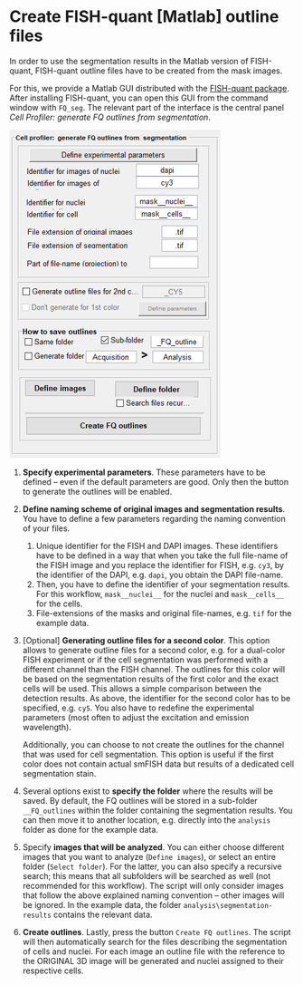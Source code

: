 # Create FISH-quant [Matlab] outline files
In order to use the segmentation results in the Matlab version of FISH-quant, 
FISH-quant outline files have to be created from the mask images. 

For this, we provide a Matlab GUI distributed with the [FISH-quant package](https://bitbucket.org/muellerflorian/fish_quant/src/master/). After installing FISH-quant, you can open this GUI from the command window
with `FQ_seg`. The relevant part of the interface is the central panel _Cell Profiler: generate FQ outlines from segmentation_. 

![](images/fq-create-outlines.png "fq-create-outlines")


1. **Specify experimental parameters**. These parameters have to be defined – even if the default parameters are good. 
   Only then the button to generate the outlines will be enabled. 

0. **Define naming scheme of original images and segmentation results**. You have to define a few parameters regarding 
   the naming convention of your files. 
    1. Unique identifier for the FISH and DAPI images. These identifiers have to be defined in a way that when you take the 
       full file-name of the FISH image and you replace the identifier for FISH, e.g. `cy3`, by the identifier of the DAPI, e.g. `dapi`, you obtain the DAPI file-name. 
    2. Then, you have to define the identifier of your segmentation results. For this workflow, `mask__nuclei__` for the nuclei and
       `mask__cells__` for the cells. 
    3. File-extensions of the masks and original file-names, e.g. `tif` for the example data. 
   
0. [Optional] **Generating outline files for a second color**. This option allows to generate outline files for a second color,
    e.g. for a dual-color FISH experiment or if the cell segmentation was performed with a different channel than the FISH channel. The outlines for this color will be based on the segmentation results of the first color and the exact cells will be used. This allows a simple comparison between the detection results. As above, the identifier for the second color has to be specified, e.g. `cy5`. You also have to redefine the experimental parameters (most often to adjust the excitation and emission wavelength). 

    Additionally, you can choose to not create the outlines for the channel that was used for cell segmentation. This option is useful if the first color does not contain actual smFISH data but results of a dedicated cell segmentation stain. 

0. Several options exist to **specify the folder** where the results will be saved. By default, the FQ outlines will be stored
   in a sub-folder `__FQ_outlines` within the folder containing the segmentation results. You can then move it to another location, e.g. directly into the `analysis` folder as done for the example data. 

0. Specify **images that will be analyzed**. You can either choose different images that you want to analyze (`Define images`), 
   or select an entire folder (`Select folder`). For the latter, you can also specify a recursive search; this means that all subfolders will be searched as well (not recommended for this workflow). The script will only consider images that follow the above explained naming convention – other images will be ignored. 
   In the example data, the folder `analysis\segmentation-results` contains the relevant data.

0. **Create outlines**. Lastly, press the button `Create FQ outlines`. The script will then automatically search for the files
   describing the segmentation of cells and nuclei. For each image an outline file with the reference to the ORIGINAL 3D image will be generated and nuclei assigned to their respective cells. 
